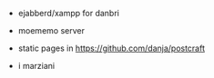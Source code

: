 * ejabberd/xampp for danbri
* moememo server
* static pages in https://github.com/danja/postcraft

* i marziani
